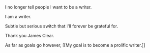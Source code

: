 I no longer tell people I want to be a writer.  
  
I am a writer.

Subtle but serious switch that I'll forever be grateful for.  
  
Thank you James Clear.

As far as goals go however, [[My goal is to become a prolific writer.]]